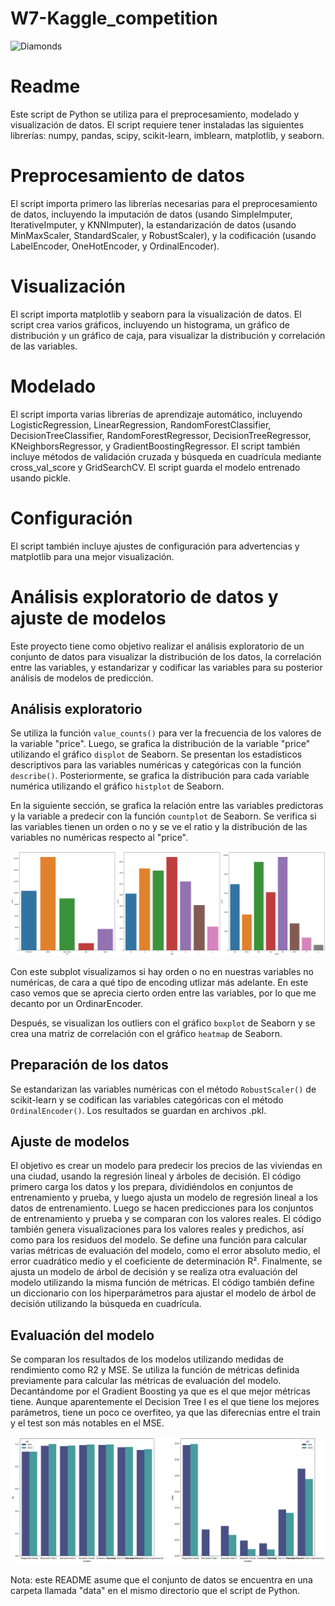 # W7-Kaggle_competition

![Diamonds](https://live.staticflickr.com/8039/8010060159_775cc48e09_z.jpg)

# Readme

Este script de Python se utiliza para el preprocesamiento, modelado y visualización de datos. El script requiere tener instaladas las siguientes librerías: numpy, pandas, scipy, scikit-learn, imblearn, matplotlib, y seaborn.

# Preprocesamiento de datos

El script importa primero las librerías necesarias para el preprocesamiento de datos, incluyendo la imputación de datos (usando SimpleImputer, IterativeImputer, y KNNImputer), la estandarización de datos (usando MinMaxScaler, StandardScaler, y RobustScaler), y la codificación (usando LabelEncoder, OneHotEncoder, y OrdinalEncoder).

# Visualización

El script importa matplotlib y seaborn para la visualización de datos. El script crea varios gráficos, incluyendo un histograma, un gráfico de distribución y un gráfico de caja, para visualizar la distribución y correlación de las variables.

# Modelado

El script importa varias librerías de aprendizaje automático, incluyendo LogisticRegression, LinearRegression, RandomForestClassifier, DecisionTreeClassifier, RandomForestRegressor, DecisionTreeRegressor, KNeighborsRegressor, y GradientBoostingRegressor. El script también incluye métodos de validación cruzada y búsqueda en cuadrícula mediante cross_val_score y GridSearchCV. El script guarda el modelo entrenado usando pickle.

# Configuración

El script también incluye ajustes de configuración para advertencias y matplotlib para una mejor visualización.


# Análisis exploratorio de datos y ajuste de modelos

Este proyecto tiene como objetivo realizar el análisis exploratorio de un conjunto de datos para visualizar la distribución de los datos, la correlación entre las variables, y estandarizar y codificar las variables para su posterior análisis de modelos de predicción.

## Análisis exploratorio

Se utiliza la función `value_counts()` para ver la frecuencia de los valores de la variable "price". Luego, se grafica la distribución de la variable "price" utilizando el gráfico `displot` de Seaborn. Se presentan los estadísticos descriptivos para las variables numéricas y categóricas con la función `describe()`. Posteriormente, se grafica la distribución para cada variable numérica utilizando el gráfico `histplot` de Seaborn.

En la siguiente sección, se grafica la relación entre las variables predictoras y la variable a predecir con la función `countplot` de Seaborn. Se verifica si las variables tienen un orden o no y se ve el ratio y la distribución de las variables no numéricas respecto al "price".

![Subplot](/images/Subplot.png)

Con este subplot visualizamos si hay orden o no en nuestras variables no numéricas, de cara a qué tipo de encoding utlizar más adelante. En este caso vemos que se aprecia cierto orden entre las variables, por lo que me decanto por un OrdinarEncoder.

Después, se visualizan los outliers con el gráfico `boxplot` de Seaborn y se crea una matriz de correlación con el gráfico `heatmap` de Seaborn.

## Preparación de los datos

Se estandarizan las variables numéricas con el método `RobustScaler()` de scikit-learn y se codifican las variables categóricas con el método `OrdinalEncoder()`. Los resultados se guardan en archivos .pkl.

## Ajuste de modelos

El objetivo es crear un modelo para predecir los precios de las viviendas en una ciudad, usando la regresión lineal y árboles de decisión. El código primero carga los datos y los prepara, dividiéndolos en conjuntos de entrenamiento y prueba, y luego ajusta un modelo de regresión lineal a los datos de entrenamiento. Luego se hacen predicciones para los conjuntos de entrenamiento y prueba y se comparan con los valores reales. El código también genera visualizaciones para los valores reales y predichos, así como para los residuos del modelo. Se define una función para calcular varias métricas de evaluación del modelo, como el error absoluto medio, el error cuadrático medio y el coeficiente de determinación R². Finalmente, se ajusta un modelo de árbol de decisión y se realiza otra evaluación del modelo utilizando la misma función de métricas. El código también define un diccionario con los hiperparámetros para ajustar el modelo de árbol de decisión utilizando la búsqueda en cuadrícula.

## Evaluación del modelo

Se comparan los resultados de los modelos utilizando medidas de rendimiento como R2 y MSE. Se utiliza la función de métricas definida previamente para calcular las métricas de evaluación del modelo. Decantándome por el Gradient Boosting ya que es el que mejor métricas tiene. Aunque aparentemente el Decision Tree I es el que tiene los mejores parámetros, tiene un poco ce overfiteo, ya que las diferecnias entre el train y el test son más notables en el MSE.

![Subplot2](/images/Subplot_modelo.png)

Nota: este README asume que el conjunto de datos se encuentra en una carpeta llamada "data" en el mismo directorio que el script de Python.
